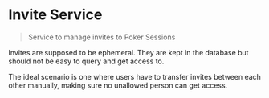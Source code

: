 # Invite Service

> Service to manage invites to Poker Sessions

Invites are supposed to be ephemeral. They are kept in the database but should
not be easy to query and get access to.

The ideal scenario is one where users have to transfer invites between each
other manually, making sure no unallowed person can get access.
